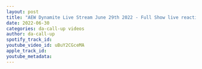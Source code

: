 ```yaml
---
layout: post
title: "AEW Dynamite Live Stream June 29th 2022 - Full Show live reaction"
date: 2022-06-30
categories: da-call-up videos
author: da-call-up
spotify_track_id: 
youtube_video_id: uBuY2CGceMA
apple_track_id: 
youtube_metadata: 
---
```

